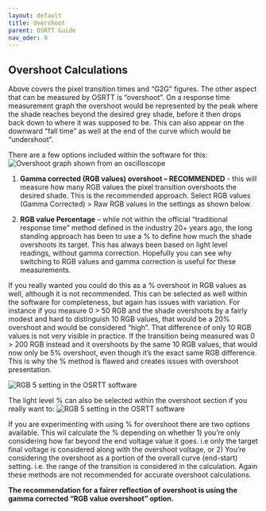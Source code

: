 ```yaml
---
layout: default
title: Overshoot
parent: OSRTT Guide
nav_oder: 9
---
```


## Overshoot Calculations

Above covers the pixel transition times and “G2G” figures. The other aspect that can be measured by OSRTT is “overshoot”. On a response time measurement graph the overshoot would be represented by the peak where the shade reaches beyond the desired grey shade, before it then drops back down to where it was supposed to be. This can also appear on the downward “fall time” as well at the end of the curve which would be “undershoot”.
 
There are a few options included within the software for this:
![Overshoot graph shown from an oscilloscope]({{site.baseurl}}/assets/images/osrtt-guide-images/img12.png) 

1.	**Gamma corrected (RGB values) overshoot – RECOMMENDED** - this will measure how many RGB values the pixel transition overshoots the desired shade. This is the recommended approach. Select RGB values (Gamma Corrected) > Raw RGB values in the settings as shown below.

2.	**RGB value Percentage** – while not within the official “traditional response time” method defined in the industry 20+ years ago, the long standing approach has been to use a % to define how much the shade overshoots its target. This has always been based on light level readings, without gamma correction. Hopefully you can see why switching to RGB values and gamma correction is useful for these measurements.

If you really wanted you could do this as a % overshoot in RGB values as well, although it is not recommended. This can be selected as well within the software for completeness, but again has issues with variation. For instance if you measure 0 > 50 RGB and the shade overshoots by a fairly modest and hard to distinguish 10 RGB values, that would be a 20% overshoot and would be considered “high”. That difference of only 10 RGB values is not very visible in practice. If the transition being measured was 0 > 200 RGB instead and it overshoots by the same 10 RGB values, that would now only be 5% overshoot, even though it’s the exact same RGB difference. This is why the % method is flawed and creates issues with overshoot presentation.

![RGB 5 setting in the OSRTT software]({{site.baseurl}}/assets/images/osrtt-guide-images/img13.png) 

The light level % can also be selected within the overshoot section if you really want to:
![RGB 5 setting in the OSRTT software]({{site.baseurl}}/assets/images/osrtt-guide-images/img14.png) 
 
If you are experimenting with using % for overshoot there are two options available. This wil calculate the % depending on whether 1) you’re only considering how far beyond the end voltage value it goes. i.e only the target final voltage is considered along with the overshoot voltage, or 2) You’re considering the overshoot as a portion of the overall curve (end-start) setting. i.e. the range of the transition is considered in the calculation. Again these methods are not recommended for accurate overshoot calculations. 

**The recommendation for a fairer reflection of overshoot is using the gamma corrected “RGB value overshoot” option.**

